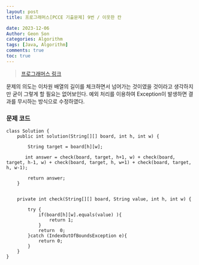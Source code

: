```yaml
---
layout: post
title: 프로그래머스[PCCE 기출문제] 9번 / 이웃한 칸

date: 2023-12-06
Author: Geon Son
categories: Algorithm
tags: [Java, Algorithm]
comments: true
toc: true
---
```


> [프로그래머스 링크](https://school.programmers.co.kr/learn/courses/30/lessons/250125)

문제의 의도는 이차원 배열의 길이를 체크하면서 넘어가는 것이였을 것이라고 생각하지만 굳이 그렇게 할 필요는 없어보인다.
예외 처리를 이용하여 Exception이 발생하면 결과를 무시하는 방식으로 수정하였다.

### 문제 코드

```
class Solution {
    public int solution(String[][] board, int h, int w) {

        String target = board[h][w];

       int answer = check(board, target, h+1, w) + check(board, target, h-1, w) + check(board, target, h, w+1) + check(board, target, h, w-1);

        return answer;
    }


    private int check(String[][] board, String value, int h, int w) {

        try {
            if(board[h][w].equals(value) ){
                return 1;
            }
            return  0;
        }catch (IndexOutOfBoundsException e){
            return 0;
        }
    }
}

```
